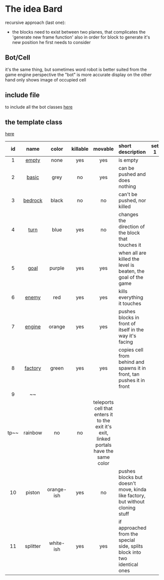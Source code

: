 # The idea Bard

recursive approach (last one):

- the blocks need to exist between two planes, that complicates the 'generate new frame function' also in order for
  block to generate it's new position he first needs to consider

## Bot/Cell

it's the same thing, but sometimes word robot is better suited from the game engine perspective the "bot" is more
accurate display on the other hand only shows image of occupied cell

## include file

to include all the bot classes
[here](bots_include.h)

## the template class

[here](bot.h)

| id | name                 | color | killable | movable | short description | set 1  | set 2
|:---:| :---:               | :---: | :---:    | :---:   | :--- |:---:|:---:|
| 1  | [empty](empty.h)     | none  | yes | yes | is empty |
| 2  | [basic](basic.h)     | grey  | no  | yes | can be pushed and does nothing |
| 3  | [bedrock](bedrock.h) | black | no  | no  | can't be pushed, nor killed |
| 4  | [turn](turn.h)       | blue  | yes | no  | changes the direction of the block that touches it |
| 5  | [goal](goal.h)       | purple| yes | yes | when all are killed the level is beaten, the goal of the game |
| 6  | [enemy](enemy.h)     | red   | yes | yes | kills everything it touches |
| 7  | [engine](engine.h)   | orange| yes | yes | pushes blocks in front of itself in the way it's facing |
| 8  | [factory](factory.h) | green | yes | yes | copies cell from behind and spawns it in front, tan pushes it in front |
| 9  | ~~
tp~~       | rainbow | no | no | teleports cell that enters it to the exit it's exit, linked portals have the same color |
| 10 | piston               | orange-ish| yes| no| pushes blocks but doesn't move, kinda like factory, but without cloning stuff|
| 11 | splitter             |white-ish|yes|yes| if approached from the special side, splits block into two identical ones| 
